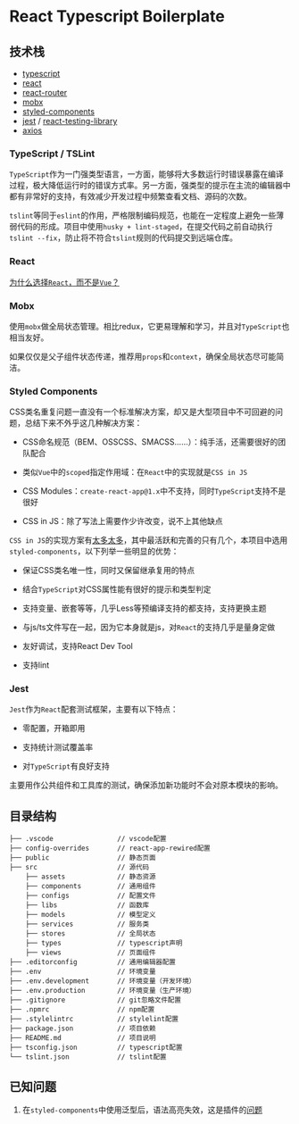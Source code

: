 # React Typescript Boilerplate

## 技术栈

- [typescript](https://www.tslang.cn/docs/home.html)
- [react](https://reactjs.org/tutorial/tutorial.html)
- [react-router](https://reacttraining.com/react-router)
- [mobx](https://mobx.js.org/)
- [styled-components](https://www.styled-components.com/docs)
- [jest](https://jestjs.io) / [react-testing-library](https://github.com/kentcdodds/react-testing-library)
- [axios](https://github.com/axios/axios)

### TypeScript / TSLint

`TypeScript`作为一门强类型语言，一方面，能够将大多数运行时错误暴露在编译过程，极大降低运行时的错误方式率。另一方面，强类型的提示在主流的编辑器中都有非常好的支持，有效减少开发过程中频繁查看文档、源码的次数。

`tslint`等同于`eslint`的作用，严格限制编码规范，也能在一定程度上避免一些薄弱代码的形成。项目中使用`husky + lint-staged`，在提交代码之前自动执行`tslint --fix`，防止将不符合`tslint`规则的代码提交到远端仓库。

### React

[为什么选择`React`，而不是`Vue`？](./WHY_REACT.md)

### Mobx

使用`mobx`做全局状态管理。相比redux，它更易理解和学习，并且对`TypeScript`也相当友好。

如果仅仅是父子组件状态传递，推荐用`props`和`context`，确保全局状态尽可能简洁。

### Styled Components

CSS类名重复问题一直没有一个标准解决方案，却又是大型项目中不可回避的问题，总结下来不外乎这几种解决方案：

- CSS命名规范（BEM、OSSCSS、SMACSS……）：纯手活，还需要很好的团队配合

- 类似`Vue`中的`scoped`指定作用域：在`React`中的实现就是`CSS in JS`

- CSS Modules：`create-react-app@1.x`中不支持，同时`TypeScript`支持不是很好

- CSS in JS：除了写法上需要作少许改变，说不上其他缺点

`CSS in JS`的实现方案有[太多太多](https://github.com/MicheleBertoli/css-in-js)，其中最活跃和完善的只有几个，本项目中选用`styled-components`，以下列举一些明显的优势：

- 保证CSS类名唯一性，同时又保留继承复用的特点

- 结合`TypeScript`对CSS属性能有很好的提示和类型判定

- 支持变量、嵌套等等，几乎Less等预编译支持的都支持，支持更换主题

- 与js/ts文件写在一起，因为它本身就是js，对`React`的支持几乎是量身定做

- 友好调试，支持React Dev Tool

- 支持lint

### Jest

`Jest`作为`React`配套测试框架，主要有以下特点：

- 零配置，开箱即用

- 支持统计测试覆盖率

- 对`TypeScript`有良好支持

主要用作公共组件和工具库的测试，确保添加新功能时不会对原本模块的影响。

## 目录结构

```shell
├── .vscode                // vscode配置
├── config-overrides       // react-app-rewired配置
├── public                 // 静态页面
├── src                    // 源代码
    ├── assets             // 静态资源
    ├── components         // 通用组件
    ├── configs            // 配置文件
    ├── libs               // 函数库
    ├── models             // 模型定义
    ├── services           // 服务类
    ├── stores             // 全局状态
    ├── types              // typescript声明
    ├── views              // 页面组件
├── .editorconfig          // 通用编辑器配置
├── .env                   // 环境变量
├── .env.development       // 环境变量（开发环境）
├── .env.production        // 环境变量（生产环境）
├── .gitignore             // git忽略文件配置
├── .npmrc                 // npm配置
├── .stylelintrc           // stylelint配置
├── package.json           // 项目依赖
├── README.md              // 项目说明
├── tsconfig.json          // typescript配置
└── tslint.json            // tslint配置
```

## 已知问题

1. 在`styled-components`中使用泛型后，语法高亮失效，这是插件的[问题](https://github.com/styled-components/vscode-styled-components/issues/114)
